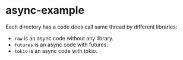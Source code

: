 # async-example

Each directory has a code does call same thread by different libraries:

- `raw` is an async code without any library.
- `futures` is an async code with futures.
- `tokio` is an async code with tokio.
